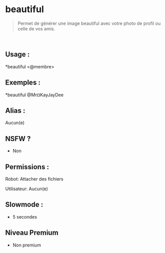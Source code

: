 # beautiful

> Permet de générer une image beautiful avec votre photo de profil ou celle de vos amis.

<br>

## Usage :

*beautiful <@membre>

## Exemples :

*beautiful @Mr¤KayJayDee

## Alias :

Aucun(e)

## NSFW ?

- Non

## Permissions :

Robot: Attacher des fichiers
<br>

Utilisateur: Aucun(e)

## Slowmode :

- 5 secondes

## Niveau Premium

- Non premium